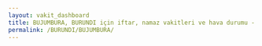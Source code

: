 ```yaml
---
layout: vakit_dashboard
title: BUJUMBURA, BURUNDI için iftar, namaz vakitleri ve hava durumu - ilçe/eyalet seç
permalink: /BURUNDI/BUJUMBURA/
---
```


<script type="text/javascript">
  var GLOBAL_COUNTRY = 'BURUNDI';
  var GLOBAL_CITY = 'BUJUMBURA';
  var GLOBAL_STATE = '';
  var lat = 72;
  var lon = 21;
</script>
